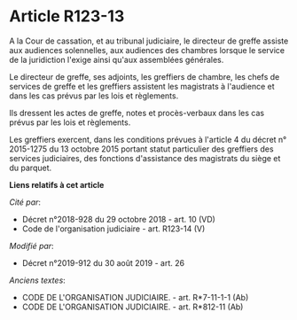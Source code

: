 # Article R123-13

A la Cour de cassation, et au tribunal judiciaire, le directeur de greffe assiste aux audiences solennelles, aux audiences
des chambres lorsque le service de la juridiction l'exige ainsi qu'aux assemblées générales.

Le directeur de greffe, ses adjoints, les greffiers de chambre, les chefs de services de greffe et les greffiers assistent
les magistrats à l'audience et dans les cas prévus par les lois et règlements.

Ils dressent les actes de greffe, notes et procès-verbaux dans les cas prévus par les lois et règlements.

Les greffiers exercent, dans les conditions prévues à l'article 4 du décret n° 2015-1275 du 13 octobre 2015 portant statut
particulier des greffiers des services judiciaires, des fonctions d'assistance des magistrats du siège et du parquet.

**Liens relatifs à cet article**

_Cité par_:

  - Décret n°2018-928 du 29 octobre 2018 - art. 10 (VD)
  - Code de l'organisation judiciaire - art. R123-14 (V)

_Modifié par_:

  - Décret n°2019-912 du 30 août 2019 - art. 26

_Anciens textes_:

  - CODE DE L'ORGANISATION JUDICIAIRE. - art. R*7-11-1-1 (Ab)
  - CODE DE L'ORGANISATION JUDICIAIRE. - art. R*812-11 (Ab)
